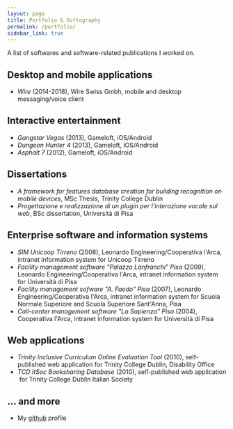 ```yaml
---
layout: page
title: Portfolio & Softography
permalink: /portfolio/
sidebar_link: true
---
```


A list of softwares and software-related publications I worked on.

## Desktop and mobile applications

- _Wire_ (2014-2018), Wire Swiss Gmbh, mobile and desktop messaging/voice client

## Interactive entertainment

- _Gangstar Vegas_ (2013), Gameloft, iOS/Android
- _Dungeon Hunter 4_ (2013), Gameloft, iOS/Android
- _Asphalt 7_ (2012), Gameloft, iOS/Android

## Dissertations

- _A framework for features database creation for building recognition on mobile devices_, MSc Thesis, Trinity College Dublin
- _Progettazione e realizzazione di un plugin per l'interazione vocale sul web_, BSc dissertation, Università di Pisa

## Enterprise software and information systems

- _SIM Unicoop Tirreno_ (2008), Leonardo Engineering/Cooperativa l'Arca, intranet information system for Unicoop Tirreno
- _Facility management software "Palazzo Lanfranchi" Pisa_ (2009), Leonardo Engineering/Cooperativa l'Arca, intranet information system for Università di Pisa
- _Facility management sofware "A. Faedo" Pisa_ (2007), Leonardo Engineering/Cooperativa l'Arca, intranet information system for Scuola Normale Superiore and Scuola Superiore Sant'Anna, Pisa
- _Call-center management software "La Sapienza" Pisa_ (2004), Cooperativa l'Arca, intranet information system for Università di Pisa

## Web applications

- _Trinity Inclusive Curriculum Online Evaluation Tool_ (2010), self-published web application for Trinity College Dublin, Disability Office
- _TCD ItSoc Booksharing Database_ (2010), self-published web application  for Trinity College Dublin Italian Society

## ... and more

- My [github](https://github.com/marcoconti83) profile
